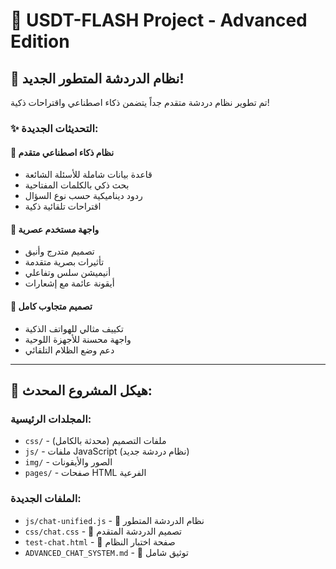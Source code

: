 # 🚀 USDT-FLASH Project - Advanced Edition

## 🤖 نظام الدردشة المتطور الجديد!

تم تطوير نظام دردشة متقدم جداً يتضمن ذكاء اصطناعي واقتراحات ذكية!

### ✨ **التحديثات الجديدة:**

#### 🧠 **نظام ذكاء اصطناعي متقدم**
- قاعدة بيانات شاملة للأسئلة الشائعة
- بحث ذكي بالكلمات المفتاحية
- ردود ديناميكية حسب نوع السؤال
- اقتراحات تلقائية ذكية

#### 🎨 **واجهة مستخدم عصرية**
- تصميم متدرج وأنيق
- تأثيرات بصرية متقدمة
- أنيميشن سلس وتفاعلي
- أيقونة عائمة مع إشعارات

#### 📱 **تصميم متجاوب كامل**
- تكييف مثالي للهواتف الذكية
- واجهة محسنة للأجهزة اللوحية
- دعم وضع الظلام التلقائي

---

## 🔧 **هيكل المشروع المحدث:**

### **المجلدات الرئيسية:**
- `css/` - ملفات التصميم (محدثة بالكامل)
- `js/` - ملفات JavaScript (نظام دردشة جديد)
- `img/` - الصور والأيقونات
- `pages/` - صفحات HTML الفرعية

### **الملفات الجديدة:**
- `js/chat-unified.js` - 🤖 نظام الدردشة المتطور
- `css/chat.css` - 🎨 تصميم الدردشة المتقدم
- `test-chat.html` - 🧪 صفحة اختبار النظام
- `ADVANCED_CHAT_SYSTEM.md` - 📖 توثيق شامل
